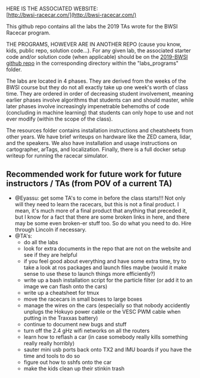 HERE IS THE ASSOCIATED WEBSITE:  
[http://bwsi-racecar.com/](http://bwsi-racecar.com/)

This github repo contains all the labs the 2019 TAs wrote for the BWSI Racecar program.

THE PROGRAMS, HOWEVER ARE IN ANOTHER REPO (cause you know, kids, public repo, solution code...). For any given lab, the associated starter code and/or solution code (when applicable) should be on the [2019-BWSI github repo](https://github.mit.edu/2019-BWSI/Writeups) in the corresponding directory within the "labs_programs" folder.

The labs are located in 4 phases. They are derived from the weeks of the BWSI course but they do not all exactly take up one week's worth of class time. They are ordered in order of decreasing student involvement, meaning earlier phases involve algorithms that students can and should master, while later phases involve increasingly impenetrable behemoths of code (concluding in machine learning) that students can only hope to use and not ever modify (within the scope of the class).

The resources folder contains installation instructions and cheatsheets from other years. We have brief writeups on hardware like the ZED camera, lidar, and the speakers. We also have installation and usage instructions on cartographer, arTags, and localization. Finally, there is a full docker setup writeup for running the racecar simulator.

## Recommended work for future work for future instructors / TAs (from POV of a current TA)
* @Eyassu: get some TA's to come in before the class starts!!! Not only will they need to learn the racecars, but this is not a final product. I mean, it's much more of a final product that anything that preceded it, but I know for a fact that there are some broken links in here, and there may be some even broken-er stuff too. So do what you need to do. Hire through Lincoln if necessary.
* @TA's: 
  * do all the labs
  * look for extra documents in the repo that are not on the website and see if they are helpful
  * if you feel good about everything and have some extra time, try to take a look at ros packages and launch files maybe (would it make sense to use these to launch things more efficiently?)
  * write up a bash installation script for the particle filter (or add it to an image we can flash onto the cars)
  * write up a cheatsheet for tmux
  * move the racecars in small boxes to large boxes
  * manage the wires on the cars (especially so that nobody accidently unplugs the Hokuyo power cable or the VESC PWM cable when putting in the Traxxas battery)
  * continue to document new bugs and stuff
  * turn off the 2.4 gHz wifi networks on all the routers
  * learn how to reflash a car (in case somebody really kills something really really horribly)
  * sauter mini usb ports back onto TX2 and IMU boards if you have the time and tools to do so
  * figure out how to sshfs onto the car
  * make the kids clean up their stinkin trash
